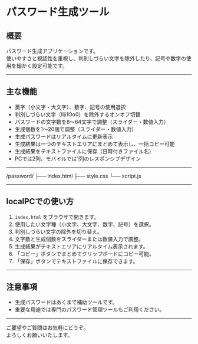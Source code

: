 # パスワード生成ツール

## 概要

パスワード生成アプリケーションです。  
使いやすさと視認性を重視し、判別しづらい文字を除外したり、記号や数字の使用を細かく設定可能です。

---

## 主な機能

- 英字（小文字・大文字）、数字、記号の使用選択  
- 判別しづらい文字（Ilji1Oo0）を除外するオンオフ切替  
- パスワードの文字数を8～64文字で調整（スライダー・数値入力）  
- 生成個数を1～20個で調整（スライダー・数値入力）  
- 生成パスワードはリアルタイムに更新表示  
- 生成結果は一つのテキストエリアにまとめて表示し、一括コピー可能  
- 生成結果をテキストファイルに保存（日時付きファイル名）  
- PCでは2列、モバイルでは1列のレスポンシブデザイン

---
/password/
├── index.html 
├── style.css 
└── script.js 


---

## localPCでの使い方

1. `index.html` をブラウザで開きます。  
2. 使用したい文字種（小文字、大文字、数字、記号）を選択。  
3. 判別しづらい文字の除外を切り替え。  
4. 文字数と生成個数をスライダーまたは数値入力で調整。  
5. 生成結果がテキストエリアにリアルタイム表示されます。  
6. 「コピー」ボタンでまとめてクリップボードにコピー可能。  
7. 「保存」ボタンでテキストファイルに保存できます。

---

## 注意事項

- 生成パスワードはあくまで補助ツールです。  
- 重要な用途では専門のパスワード管理ツールもご利用ください。

---

ご要望やご質問はお気軽にどうぞ。  
よろしくお願いいたします。
